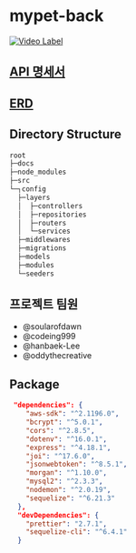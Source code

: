# mypet-back

[![Video Label](http://img.youtube.com/vi/nOXyEW4mpo8/0.jpg)](https://youtu.be/nOXyEW4mpo8)

## [API 명세서](./docs/API.md)
## [ERD](./docs/ERD.md)

## Directory Structure
```cmd
root
├─docs
├─node_modules
├─src
└─┐config
  ├─layers
  │  ├─controllers
  │  ├─repositories
  │  ├─routers
  │  └─services
  ├─middlewares
  ├─migrations
  ├─models
  ├─modules
  └─seeders
```

## 프로젝트 팀원
- @soularofdawn
- @codeing999
- @hanbaek-Lee
- @oddythecreative

## Package
```json
 "dependencies": {
    "aws-sdk": "^2.1196.0",
    "bcrypt": "^5.0.1",
    "cors": "^2.8.5",
    "dotenv": "^16.0.1",
    "express": "^4.18.1",
    "joi": "^17.6.0",
    "jsonwebtoken": "^8.5.1",
    "morgan": "^1.10.0",
    "mysql2": "^2.3.3",
    "nodemon": "^2.0.19",
    "sequelize": "^6.21.3"
  },
  "devDependencies": {
    "prettier": "2.7.1",
    "sequelize-cli": "^6.4.1"
  }
  ```
